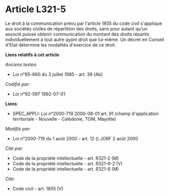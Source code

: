 # Article L321-5

Le droit à la communication prévu par l'article 1855 du code civil s'applique aux sociétés civiles de répartition des droits,
sans pour autant qu'un associé puisse obtenir communication du montant des droits répartis individuellement à tout autre
ayant droit que lui-même. Un décret en Conseil d'Etat détermine les modalités d'exercice de ce droit.

**Liens relatifs à cet article**

_Anciens textes_:

  - Loi n°85-660 du 3 juillet 1985 - art. 39 (Ab)

_Codifié par_:

  - Loi n°92-597 1992-07-01

**Liens**:

  - SPEC_APPLI: Loi n°2000-719 2000-08-01 art. 91 (champ d'application territoriale - Nouvelle - Calédonie, TOM, Mayotte)

_Modifié par_:

  - Loi n°2000-719 du 1 août 2000 - art. 12 () JORF 2 août 2000

_Cité par_:

  - Code de la propriété intellectuelle - art. R321-2 (M)
  - Code de la propriété intellectuelle - art. R321-6-2 (V)
  - Code de la propriété intellectuelle - art. R321-8 (M)

_Cite_:

  - Code civil - art. 1855 (V)
